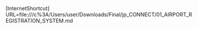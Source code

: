 [InternetShortcut]
URL=file:///c%3A/Users/user/Downloads/Final/jp_CONNECT/01_AIRPORT_REGISTRATION_SYSTEM.md

